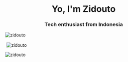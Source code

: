 <h1 align="center">Yo, I'm Zidouto</h1>
<h3 align="center">Tech enthusiast from Indonesia</h3>

<p align="left"> <img src="https://komarev.com/ghpvc/?username=zidouto&label=Profile%20views&color=0e75b6&style=flat" alt="zidouto" /> </p>

<p>&nbsp;<img align="center" src="https://github-readme-stats.vercel.app/api?username=zidouto&show_icons=true&theme=radical" alt="zidouto" /></p>

<p><img align="center" src="https://github-readme-streak-stats.herokuapp.com/?user=zidouto&theme=radical" alt="zidouto" /></p>

